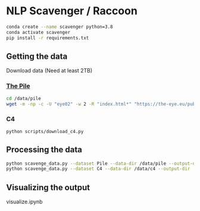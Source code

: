 # NLP Scavenger / Raccoon

```bash
conda create --name scavenger python=3.8
conda activate scavenger
pip install -r requirements.txt
```

## Getting the data
Download data (Need at least 2TB)

### [The Pile](https://pile.eleuther.ai/)
```bash
cd /data/pile
wget -m -np -c -U "eye02" -w 2 -R "index.html*" "https://the-eye.eu/public/AI/pile/"
```

### C4
```
python scripts/download_c4.py
```

## Processing the data
```bash
python scavenge_data.py --dataset Pile --data-dir /data/pile --output-dir ./output/pile/
python scavenge_data.py --dataset C4 --data-dir /data/c4 --output-dir ./output/c4/
```

## Visualizing the output
visualize.ipynb